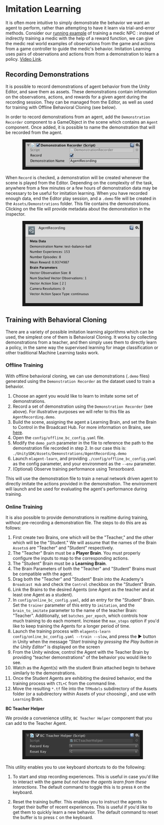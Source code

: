 # Imitation Learning

It is often more intuitive to simply demonstrate the behavior we want an agent
to perform, rather than attempting to have it learn via trial-and-error methods.
Consider our
[running example](ML-Agents-Overview.md#running-example-training-npc-behaviors)
of training a medic NPC : instead of indirectly training a medic with the help
of a reward function, we can give the medic real world examples of observations
from the game and actions from a game controller to guide the medic's behavior.
Imitation Learning uses pairs of observations and actions from
from a demonstration to learn a policy. [Video Link](https://youtu.be/kpb8ZkMBFYs).

## Recording Demonstrations

It is possible to record demonstrations of agent behavior from the Unity Editor, and save them as assets. These demonstrations contain information on the observations, actions, and rewards for a given agent during the recording session. They can be managed from the Editor, as well as used for training with Offline Behavioral Cloning (see below).

In order to record demonstrations from an agent, add the `Demonstration Recorder` component to a GameObject in the scene which contains an `Agent` component. Once added, it is possible to name the demonstration that will be recorded from the agent.

<p align="center">
  <img src="images/demo_component.png"
       alt="BC Teacher Helper"
       width="375" border="10" />
</p>

When `Record` is checked, a demonstration will be created whenever the scene is played from the Editor. Depending on the complexity of the task, anywhere from a few minutes or a few hours of demonstration data may be necessary to be useful for imitation learning. When you have recorded enough data, end the Editor play session, and a `.demo` file will be created in the `Assets/Demonstrations` folder. This file contains the demonstrations. Clicking on the file will provide metadata about the demonstration in the inspector.

<p align="center">
  <img src="images/demo_inspector.png"
       alt="BC Teacher Helper"
       width="375" border="10" />
</p>
 

## Training with Behavioral Cloning

There are a variety of possible imitation learning algorithms which can be used,
the simplest one of them is Behavioral Cloning. It works by collecting demonstrations from a teacher, and then simply uses them to directly learn a policy, in the
same way the supervised learning for image classification or other traditional
Machine Learning tasks work.


### Offline Training

With offline behavioral cloning, we can use demonstrations (`.demo` files) generated using the `Demonstration Recorder` as the dataset used to train a behavior.

1. Choose an agent you would like to learn to imitate some set of demonstrations. 
2. Record a set of demonstration using the `Demonstration Recorder` (see above). For illustrative purposes we will refer to this file as `AgentRecording.demo`. 
3. Build the scene, assigning the agent a Learning Brain, and set the Brain to Control in the Broadcast Hub. For more information on Brains, see [here](Learning-Environment-Design-Brains.md).
4. Open the `config/offline_bc_config.yaml` file. 
5. Modify the `demo_path` parameter in the file to reference the path to the demonstration file recorded in step 2. In our case this is: `./UnitySDK/Assets/Demonstrations/AgentRecording.demo`
6. Launch `mlagent-learn`, and providing `./config/offline_bc_config.yaml` as the config parameter, and your environment as the `--env` parameter.
7. (Optional) Observe training performance using Tensorboard.

This will use the demonstration file to train a nerual network driven agent to directly imitate the actions provided in the demonstration. The environment will launch and be used for evaluating the agent's performance during training.

### Online Training

It is also possible to provide demonstrations in realtime during training, without pre-recording a demonstration file. The steps to do this are as follows:

1. First create two Brains, one which will be the "Teacher," and the other which
   will be the "Student." We will assume that the names of the Brain
   `Assets`s are "Teacher" and "Student" respectively.
2. The "Teacher" Brain must be a **Player Brain**. You must properly 
   configure the inputs to map to the corresponding actions.
3. The "Student" Brain must be a **Learning Brain**.
4. The Brain Parameters of both the "Teacher" and "Student" Brains must be 
   compatible with the agent.
5. Drag both the "Teacher" and "Student" Brain into the Academy's `Broadcast Hub`
   and check the `Control` checkbox on the "Student" Brain. 
4. Link the Brains to the desired Agents (one Agent as the teacher and at least
   one Agent as a student).
5. In `config/online_bc_config.yaml`, add an entry for the "Student" Brain. Set
   the `trainer` parameter of this entry to `imitation`, and the
   `brain_to_imitate` parameter to the name of the teacher Brain: "Teacher".
   Additionally, set `batches_per_epoch`, which controls how much training to do
   each moment. Increase the `max_steps` option if you'd like to keep training
   the Agents for a longer period of time.
6. Launch the training process with `mlagents-learn config/online_bc_config.yaml
   --train --slow`, and press the :arrow_forward: button in Unity when the
   message _"Start training by pressing the Play button in the Unity Editor"_ is
   displayed on the screen
7. From the Unity window, control the Agent with the Teacher Brain by providing
   "teacher demonstrations" of the behavior you would like to see.
8. Watch as the Agent(s) with the student Brain attached begin to behave
   similarly to the demonstrations.
9. Once the Student Agents are exhibiting the desired behavior, end the training
   process with `CTL+C` from the command line.
10. Move the resulting `*.tf` file into the `TFModels` subdirectory of the
    Assets folder (or a subdirectory within Assets of your choosing) , and use
    with `Learning` Brain.

**BC Teacher Helper**

We provide a convenience utility, `BC Teacher Helper` component that you can add
to the Teacher Agent.

<p align="center">
  <img src="images/bc_teacher_helper.png"
       alt="BC Teacher Helper"
       width="375" border="10" />
</p>

This utility enables you to use keyboard shortcuts to do the following:

1. To start and stop recording experiences. This is useful in case you'd like to
   interact with the game _but not have the agents learn from these
   interactions_. The default command to toggle this is to press `R` on the
   keyboard.

2. Reset the training buffer. This enables you to instruct the agents to forget
   their buffer of recent experiences. This is useful if you'd like to get them
   to quickly learn a new behavior. The default command to reset the buffer is
   to press `C` on the keyboard.
